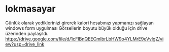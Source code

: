 # lokmasayar
Günlük olarak yediklerinizi girerek kalori hesabınızı yapmanızı sağlayan windows form uygulması
Görsellerin boyutu büyük olduğu için drive üzerinden paylaşıldı.
https://drive.google.com/file/d/1cFlBnQEECmlbrLbHW9o4YLMrE9eVvlgZ/view?usp=drive_link 

